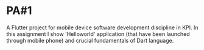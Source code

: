 # PA#1

A Flutter project for mobile device software development discipline in KPI.
In this assignment I show 'Helloworld' application (that have been launched through mobile phone) and crucial fundamentals of Dart language.
